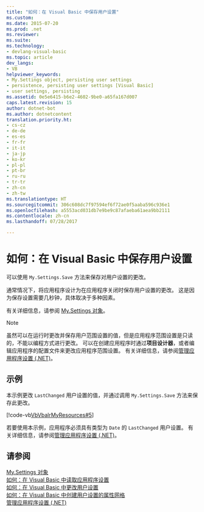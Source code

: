```yaml
---
title: "如何：在 Visual Basic 中保存用户设置"
ms.custom: 
ms.date: 2015-07-20
ms.prod: .net
ms.reviewer: 
ms.suite: 
ms.technology:
- devlang-visual-basic
ms.topic: article
dev_langs:
- VB
helpviewer_keywords:
- My.Settings object, persisting user settings
- persistence, persisting user settings [Visual Basic]
- user settings, persisting
ms.assetid: 0e5e6415-b6e2-4602-9be0-a65fa167d007
caps.latest.revision: 15
author: dotnet-bot
ms.author: dotnetcontent
translation.priority.ht:
- cs-cz
- de-de
- es-es
- fr-fr
- it-it
- ja-jp
- ko-kr
- pl-pl
- pt-br
- ru-ru
- tr-tr
- zh-cn
- zh-tw
ms.translationtype: HT
ms.sourcegitcommit: 306c608dc7f97594ef6f72ae0f5aaba596c936e1
ms.openlocfilehash: a5553acd031db7e9be9c87afaeba61aea9bb2111
ms.contentlocale: zh-cn
ms.lasthandoff: 07/28/2017

---
```

# <a name="how-to-persist-user-settings-in-visual-basic"></a>如何：在 Visual Basic 中保存用户设置
可以使用 `My.Settings.Save` 方法来保存对用户设置的更改。  
  
 通常情况下，将应用程序设计为在应用程序关闭时保存用户设置的更改。 这是因为保存设置需要几秒钟，具体取决于多种因素。  
  
 有关详细信息，请参阅 [My.Settings 对象](../../../../visual-basic/language-reference/objects/my-settings-object.md)。  
  
> [!NOTE]
>  虽然可以在运行时更改并保存用户范围设置的值，但是应用程序范围设置是只读的，不能以编程方式进行更改。 可以在创建应用程序时通过**项目设计器**，或者编辑应用程序的配置文件来更改应用程序范围设置。 有关详细信息，请参阅[管理应用程序设置 (.NET)](/visualstudio/ide/managing-application-settings-dotnet)。  
  
## <a name="example"></a>示例  
 本示例更改 `LastChanged` 用户设置的值，并通过调用 `My.Settings.Save` 方法来保存此更改。  
  
 [!code-vb[VbVbalrMyResources#5](../../../../visual-basic/developing-apps/programming/app-settings/codesnippet/VisualBasic/how-to-persist-user-settings_1.vb)]  
  
 若要使用本示例，应用程序必须具有类型为 `Date` 的 `LastChanged` 用户设置。 有关详细信息，请参阅[管理应用程序设置 (.NET)](/visualstudio/ide/managing-application-settings-dotnet)。  
  
## <a name="see-also"></a>请参阅  
 [My.Settings 对象](../../../../visual-basic/language-reference/objects/my-settings-object.md)   
 [如何：在 Visual Basic 中读取应用程序设置](../../../../visual-basic/developing-apps/programming/app-settings/how-to-read-application-settings.md)   
 [如何：在 Visual Basic 中更改用户设置](../../../../visual-basic/developing-apps/programming/app-settings/how-to-change-user-settings.md)   
 [如何：在 Visual Basic 中创建用户设置的属性网格](../../../../visual-basic/developing-apps/programming/app-settings/how-to-create-property-grids-for-user-settings.md)   
 [管理应用程序设置 (.NET)](/visualstudio/ide/managing-application-settings-dotnet)

